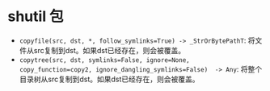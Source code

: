 # shutil 包

- `copyfile(src, dst, *, follow_symlinks=True) -> _StrOrBytePathT`: 将文件从src复制到dst。如果dst已经存在，则会被覆盖。
- `copytree(src, dst, symlinks=False, ignore=None, copy_function=copy2, ignore_dangling_symlinks=False)  -> Any`: 将整个目录树从src复制到dst。如果dst已经存在，则会被覆盖。
